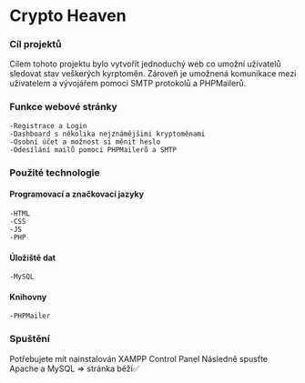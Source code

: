 
# Crypto Heaven

### Cíl projektů

Cílem tohoto projektu bylo vytvořít jednoduchý web co umožní uživatelů sledovat stav veškerých kyrptoměn.
Zároveň je umožnená komunikace mezi uživatelem a vývojářem pomoci SMTP protokolů a PHPMailerů.

### Funkce webové stránky

    -Registrace a Login
    -Dashboard s několika nejznámějšimi kryptoměnami
    -Osobní účet a možnost si měnit heslo
    -Odesílání mailů pomoci PHPMailerů a SMTP 

### Použité technologie

  #### Programovací a značkovací jazyky
  
    -HTML
    -CSS
    -JS
    -PHP
  
  #### Úložiště dat
    -MySQL
  
  #### Knihovny
    -PHPMailer
    
### Spuštění 

Potřebujete mít nainstalován XAMPP Control Panel
Následně spusťte Apache a MySQL => stránka běží✅
  
    



